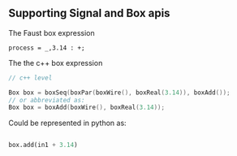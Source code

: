 ## Supporting Signal and Box apis

The Faust box expression

```faust
process = _,3.14 : +;

```


The the c++ box expression

```c++
// c++ level

Box box = boxSeq(boxPar(boxWire(), boxReal(3.14)), boxAdd());
// or abbreviated as:
Box box = boxAdd(boxWire(), boxReal(3.14));
```

Could be represented in python as:

```python

box.add(in1 + 3.14)
```
